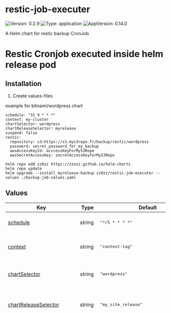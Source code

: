 # restic-job-executer

![Version: 0.2.9](https://img.shields.io/badge/Version-0.2.9-informational?style=flat-square) ![Type: application](https://img.shields.io/badge/Type-application-informational?style=flat-square) ![AppVersion: 0.14.0](https://img.shields.io/badge/AppVersion-0.14.0-informational?style=flat-square)

A Helm chart for restic backup CronJob

# Restic Cronjob executed inside helm release pod

## Installation

1. Create values-files

example for bitnami/wordpress chart

~~~
schedule: "31 9 * * *"
context: my-cluster
chartSelector: wordpress
chartReleaseSelector: myrelease
suspend: false
restic:
  repository: s3:https://s3.mys3repo.fr/backup/restic/wordpress
  password: secret_password_for_my_backup
  awsAccessKeyId: acccessKeyForMyS3Repo
  awsSecretAccessKey: secretAccessKeyForMyS3Repo
~~~

~~~
helm repo add zzOzz https://zzozz.github.io/helm-charts
helm repo update
helm upgrade --install myrelease-backup zzOzz/restic-job-executer --values ./backup-job-values.yaml
~~~

## Values

<table height="400px" >
	<thead>
		<th>Key</th>
		<th>Type</th>
		<th>Default</th>
		<th>Description</th>
	</thead>
	<tbody>
		<tr>
			<td id="schedule"><a href="./values.yaml#L6">schedule</a></td>
			<td>
string
</td>
			<td>
				<div style="max-width: 300px;">
<pre lang="json">
"*/5 * * * *"
</pre>
</div>
			</td>
			<td>Configure the cronjob schedule</td>
		</tr>
		<tr>
			<td id="context"><a href="./values.yaml#L9">context</a></td>
			<td>
string
</td>
			<td>
				<div style="max-width: 300px;">
<pre lang="json">
"context-tag"
</pre>
</div>
			</td>
			<td>Context used to set hostname for backup</td>
		</tr>
		<tr>
			<td id="chartSelector"><a href="./values.yaml#L11">chartSelector</a></td>
			<td>
string
</td>
			<td>
				<div style="max-width: 300px;">
<pre lang="json">
"wordpress"
</pre>
</div>
			</td>
			<td>name of the chart (used to select pod)</td>
		</tr>
		<tr>
			<td id="chartReleaseSelector"><a href="./values.yaml#L13">chartReleaseSelector</a></td>
			<td>
string
</td>
			<td>
				<div style="max-width: 300px;">
<pre lang="json">
"my_site_release"
</pre>
</div>
			</td>
			<td>name of the chart release (used to select pod)</td>
		</tr>
		<tr>
			<td id="containerSelector"><a href="./values.yaml#L15">containerSelector</a></td>
			<td>
string
</td>
			<td>
				<div style="max-width: 300px;">
<pre lang="json">
""
</pre>
</div>
			</td>
			<td>name of the container of the pod (used to select pod)</td>
		</tr>
		<tr>
			<td id="suspend"><a href="./values.yaml#L18">suspend</a></td>
			<td>
bool
</td>
			<td>
				<div style="max-width: 300px;">
<pre lang="json">
false
</pre>
</div>
			</td>
			<td>Suspend cronjob</td>
		</tr>
		<tr>
			<td id="image"><a href="./values.yaml#L20">image</a></td>
			<td>
object
</td>
			<td>
				<div style="max-width: 300px;">
<pre lang="json">
{
  "pullPolicy": "IfNotPresent",
  "repository": "bitnami/kubectl",
  "tag": "1.24.1"
}
</pre>
</div>
			</td>
			<td>image used for kubectl command</td>
		</tr>
		<tr>
			<td id="image--repository"><a href="./values.yaml#L22">image.repository</a></td>
			<td>
string
</td>
			<td>
				<div style="max-width: 300px;">
<pre lang="json">
"bitnami/kubectl"
</pre>
</div>
			</td>
			<td>repo of image used for kubectl command</td>
		</tr>
		<tr>
			<td id="image--pullPolicy"><a href="./values.yaml#L24">image.pullPolicy</a></td>
			<td>
string
</td>
			<td>
				<div style="max-width: 300px;">
<pre lang="json">
"IfNotPresent"
</pre>
</div>
			</td>
			<td>pullPolicy of image used for kubectl command</td>
		</tr>
		<tr>
			<td id="image--tag"><a href="./values.yaml#L26">image.tag</a></td>
			<td>
string
</td>
			<td>
				<div style="max-width: 300px;">
<pre lang="json">
"1.24.1"
</pre>
</div>
			</td>
			<td>tag of image used for kubectl command</td>
		</tr>
		<tr>
			<td id="restic--bunzip2DownloadUrl"><a href="./values.yaml#L30">restic.bunzip2DownloadUrl</a></td>
			<td>
string
</td>
			<td>
				<div style="max-width: 300px;">
<pre lang="json">
"https://busybox.net/downloads/binaries/1.35.0-x86_64-linux-musl/busybox_BUNZIP2"
</pre>
</div>
			</td>
			<td>bzip2 download url to extract restic binary</td>
		</tr>
		<tr>
			<td id="restic--downloadUrl"><a href="./values.yaml#L32">restic.downloadUrl</a></td>
			<td>
string
</td>
			<td>
				<div style="max-width: 300px;">
<pre lang="json">
"https://github.com/restic/restic/releases/download/v{{.Chart.AppVersion}}/restic_{{.Chart.AppVersion}}_linux_amd64.bz2"
</pre>
</div>
			</td>
			<td>restic download url to install binary if not present</td>
		</tr>
		<tr>
			<td id="restic--repository"><a href="./values.yaml#L34">restic.repository</a></td>
			<td>
string
</td>
			<td>
				<div style="max-width: 300px;">
<pre lang="json">
"s3:s3.amazonaws.com/bucket_name/restic"
</pre>
</div>
			</td>
			<td>repo location of restic backup</td>
		</tr>
		<tr>
			<td id="restic--password"><a href="./values.yaml#L36">restic.password</a></td>
			<td>
string
</td>
			<td>
				<div style="max-width: 300px;">
<pre lang="json">
"restic-password"
</pre>
</div>
			</td>
			<td>password of restic backup</td>
		</tr>
		<tr>
			<td id="restic--awsAccessKeyId"><a href="./values.yaml#L38">restic.awsAccessKeyId</a></td>
			<td>
string
</td>
			<td>
				<div style="max-width: 300px;">
<pre lang="json">
"AWS_ACCESS_KEY_ID"
</pre>
</div>
			</td>
			<td>s3 config access for restic backup</td>
		</tr>
		<tr>
			<td id="restic--awsSecretAccessKey"><a href="./values.yaml#L40">restic.awsSecretAccessKey</a></td>
			<td>
string
</td>
			<td>
				<div style="max-width: 300px;">
<pre lang="json">
"AWS_SECRET_ACCESS_KEY"
</pre>
</div>
			</td>
			<td>s3 config access for restic backup</td>
		</tr>
		<tr>
			<td id="restic--forgetOptions"><a href="./values.yaml#L42">restic.forgetOptions</a></td>
			<td>
string
</td>
			<td>
				<div style="max-width: 300px;">
<pre lang="json">
"--keep-last 7 --keep-weekly 5 --prune"
</pre>
</div>
			</td>
			<td>restic forget options</td>
		</tr>
		<tr>
			<td id="restic--backupOptions"><a href="./values.yaml#L44">restic.backupOptions</a></td>
			<td>
string
</td>
			<td>
				<div style="max-width: 300px;">
<pre lang="json">
"--exclude=/bitnami/wordpress/bin --exclude=/bitnami/wordpress/wp-content/updraft/ /bitnami/wordpress"
</pre>
</div>
			</td>
			<td>restic backup options</td>
		</tr>
		<tr>
			<td id="customBackupCommand"><a href="./values.yaml#L47">customBackupCommand</a></td>
			<td>
string
</td>
			<td>
				<div style="max-width: 300px;">
<pre lang="json">
"export PATH=$PATH:/tmp/bin\nmkdir -p /tmp/bin\ncat \u003c\u003cEOF \u003e /tmp/download_curl\nprintf 'GET %s HTTP/1.1\\\\r\\\\nHost: %s\\\\r\\\\nConnection: close\\\\r\\\\n\\\\r\\\\n' /downloads/binaries/1.35.0-x86_64-linux-musl/busybox_WGET busybox.net | openssl s_client -quiet -connect busybox.net:443 2\u003e/dev/null| tail -n +14 \u003e /tmp/bin/wget \u0026\u0026 chmod +x /tmp/bin/wget\nwget https://github.com/moparisthebest/static-curl/releases/download/v7.85.0/curl-amd64 -O /tmp/bin/curl \u0026\u0026 chmod +x /tmp/bin/curl\nEOF\ntype -P curl || source /tmp/download_curl\ntype -P restic || ( mkdir -p /tmp/bin \u0026\u0026 curl -o /tmp/bin/bunzip2 {{ .Values.restic.bunzip2DownloadUrl }} \u0026\u0026 chmod +x /tmp/bin/bunzip2 \u0026\u0026 curl -L {{ include \"common.tplvalues.render\" (dict \"value\" .Values.restic.downloadUrl \"context\" $) }} -o - | /tmp/bin/bunzip2 \u003e /tmp/bin/restic \u0026\u0026 chmod +x /tmp/bin/restic )\n{{ .Values.beforeBackupScript}}\nrestic backup --host {{  .Values.chartReleaseSelector }}-$(cat /var/run/secrets/kubernetes.io/serviceaccount/namespace)-{{.Values.context}} --tag $(cat /var/run/secrets/kubernetes.io/serviceaccount/namespace) --tag {{.Values.context}} --tag {{ .Values.chartReleaseSelector }} {{ .Values.restic.backupOptions }}\n{{ .Values.afterBackupScript}}\nrestic forget {{ .Values.restic.forgetOptions }} --tag $(cat /var/run/secrets/kubernetes.io/serviceaccount/namespace) --tag {{.Values.context}} --tag {{ .Values.chartReleaseSelector }}\nrestic snapshots\necho \"ok\""
</pre>
</div>
			</td>
			<td>custom backup command</td>
		</tr>
		<tr>
			<td id="beforeBackupScript"><a href="./values.yaml#L65">beforeBackupScript</a></td>
			<td>
string
</td>
			<td>
				<div style="max-width: 300px;">
<pre lang="json">
"export DATE=$(date +'%m-%d-%Y-%H_%M')\nwp db export \"/bitnami/wordpress/$DATE.sql\""
</pre>
</div>
			</td>
			<td>script executed before backup (do not forget \ before $ if bash variables used)</td>
		</tr>
		<tr>
			<td id="afterBackupScript"><a href="./values.yaml#L69">afterBackupScript</a></td>
			<td>
string
</td>
			<td>
				<div style="max-width: 300px;">
<pre lang="json">
"rm \"/bitnami/wordpress/$DATE.sql\""
</pre>
</div>
			</td>
			<td>script executed after backup (do not forget \ before $ if bash variables used)</td>
		</tr>
		<tr>
			<td id="imagePullSecrets"><a href="./values.yaml#L71">imagePullSecrets</a></td>
			<td>
list
</td>
			<td>
				<div style="max-width: 300px;">
<pre lang="json">
[]
</pre>
</div>
			</td>
			<td></td>
		</tr>
		<tr>
			<td id="nameOverride"><a href="./values.yaml#L72">nameOverride</a></td>
			<td>
string
</td>
			<td>
				<div style="max-width: 300px;">
<pre lang="json">
""
</pre>
</div>
			</td>
			<td></td>
		</tr>
		<tr>
			<td id="fullnameOverride"><a href="./values.yaml#L73">fullnameOverride</a></td>
			<td>
string
</td>
			<td>
				<div style="max-width: 300px;">
<pre lang="json">
""
</pre>
</div>
			</td>
			<td></td>
		</tr>
		<tr>
			<td id="serviceAccount--create"><a href="./values.yaml#L79">serviceAccount.create</a></td>
			<td>
bool
</td>
			<td>
				<div style="max-width: 300px;">
<pre lang="json">
true
</pre>
</div>
			</td>
			<td>Specifies whether a service account should be created</td>
		</tr>
		<tr>
			<td id="serviceAccount--annotations"><a href="./values.yaml#L81">serviceAccount.annotations</a></td>
			<td>
object
</td>
			<td>
				<div style="max-width: 300px;">
<pre lang="json">
{}
</pre>
</div>
			</td>
			<td>Annotations to add to the service account</td>
		</tr>
		<tr>
			<td id="serviceAccount--name"><a href="./values.yaml#L84">serviceAccount.name</a></td>
			<td>
string
</td>
			<td>
				<div style="max-width: 300px;">
<pre lang="json">
""
</pre>
</div>
			</td>
			<td>The name of the service account to use. If not set and create is true, a name is generated using the fullname template</td>
		</tr>
		<tr>
			<td id="podAnnotations"><a href="./values.yaml#L86">podAnnotations</a></td>
			<td>
object
</td>
			<td>
				<div style="max-width: 300px;">
<pre lang="json">
{}
</pre>
</div>
			</td>
			<td></td>
		</tr>
		<tr>
			<td id="podSecurityContext"><a href="./values.yaml#L88">podSecurityContext</a></td>
			<td>
object
</td>
			<td>
				<div style="max-width: 300px;">
<pre lang="json">
{}
</pre>
</div>
			</td>
			<td></td>
		</tr>
		<tr>
			<td id="securityContext"><a href="./values.yaml#L91">securityContext</a></td>
			<td>
object
</td>
			<td>
				<div style="max-width: 300px;">
<pre lang="json">
{}
</pre>
</div>
			</td>
			<td></td>
		</tr>
		<tr>
			<td id="resources"><a href="./values.yaml#L99">resources</a></td>
			<td>
object
</td>
			<td>
				<div style="max-width: 300px;">
<pre lang="json">
{}
</pre>
</div>
			</td>
			<td></td>
		</tr>
		<tr>
			<td id="nodeSelector"><a href="./values.yaml#L111">nodeSelector</a></td>
			<td>
object
</td>
			<td>
				<div style="max-width: 300px;">
<pre lang="json">
{}
</pre>
</div>
			</td>
			<td></td>
		</tr>
		<tr>
			<td id="tolerations"><a href="./values.yaml#L113">tolerations</a></td>
			<td>
list
</td>
			<td>
				<div style="max-width: 300px;">
<pre lang="json">
[]
</pre>
</div>
			</td>
			<td></td>
		</tr>
		<tr>
			<td id="affinity"><a href="./values.yaml#L115">affinity</a></td>
			<td>
object
</td>
			<td>
				<div style="max-width: 300px;">
<pre lang="json">
{}
</pre>
</div>
			</td>
			<td></td>
		</tr>
	</tbody>
</table>

